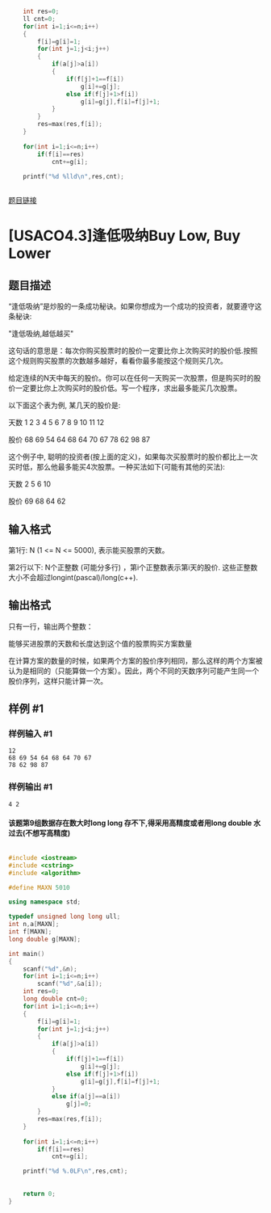 
```cpp

    int res=0;
    ll cnt=0;
    for(int i=1;i<=n;i++)
    {
        f[i]=g[i]=1;
        for(int j=1;j<i;j++)
        {
            if(a[j]>a[i])
            {
                if(f[j]+1==f[i])
                    g[i]+=g[j];
                else if(f[j]+1>f[i])
                    g[i]=g[j],f[i]=f[j]+1;            
            }
        }
        res=max(res,f[i]);
    }
    
    for(int i=1;i<=n;i++)
        if(f[i]==res)
            cnt+=g[i];
    
    printf("%d %lld\n",res,cnt);



```




[题目链接](https://www.luogu.com.cn/problem/P2687)



# [USACO4.3]逢低吸纳Buy Low, Buy Lower

## 题目描述

“逢低吸纳”是炒股的一条成功秘诀。如果你想成为一个成功的投资者，就要遵守这条秘诀:


"逢低吸纳,越低越买"


这句话的意思是：每次你购买股票时的股价一定要比你上次购买时的股价低.按照这个规则购买股票的次数越多越好，看看你最多能按这个规则买几次。


给定连续的N天中每天的股价。你可以在任何一天购买一次股票，但是购买时的股价一定要比你上次购买时的股价低。写一个程序，求出最多能买几次股票。


以下面这个表为例, 某几天的股价是:


天数 1  2  3  4  5  6  7  8  9  10 11 12

股价 68 69 54 64 68 64 70 67 78 62 98 87


这个例子中, 聪明的投资者(按上面的定义)，如果每次买股票时的股价都比上一次买时低，那么他最多能买4次股票。一种买法如下(可能有其他的买法):


天数 2  5  6  10

股价 69 68 64 62

## 输入格式

第1行: N (1 <= N <= 5000), 表示能买股票的天数。


第2行以下: N个正整数 (可能分多行) ，第i个正整数表示第i天的股价. 这些正整数大小不会超过longint(pascal)/long(c++).

## 输出格式

只有一行，输出两个整数：


能够买进股票的天数和长度达到这个值的股票购买方案数量


在计算方案的数量的时候，如果两个方案的股价序列相同，那么这样的两个方案被认为是相同的（只能算做一个方案）。因此，两个不同的天数序列可能产生同一个股价序列，这样只能计算一次。

## 样例 #1

### 样例输入 #1

```
12
68 69 54 64 68 64 70 67
78 62 98 87
```

### 样例输出 #1

```
4 2
```


#### 该题第9组数据存在数大时long long 存不下,得采用高精度或者用long double 水过去(不想写高精度)



```cpp

#include <iostream>
#include <cstring>
#include <algorithm>

#define MAXN 5010

using namespace std;

typedef unsigned long long ull;
int n,a[MAXN];
int f[MAXN];
long double g[MAXN];

int main()
{
    scanf("%d",&n);
    for(int i=1;i<=n;i++)
        scanf("%d",&a[i]);
    int res=0;
    long double cnt=0;
    for(int i=1;i<=n;i++)
    {
        f[i]=g[i]=1;
        for(int j=1;j<i;j++)
        {
            if(a[j]>a[i])
            {
                if(f[j]+1==f[i])
                    g[i]+=g[j];
                else if(f[j]+1>f[i])
                    g[i]=g[j],f[i]=f[j]+1;            
            }
            else if(a[j]==a[i])
                g[j]=0;
        }
        res=max(res,f[i]);
    }
    
    for(int i=1;i<=n;i++)
        if(f[i]==res)
            cnt+=g[i];

    printf("%d %.0LF\n",res,cnt);
    
    
    return 0;
}

```
